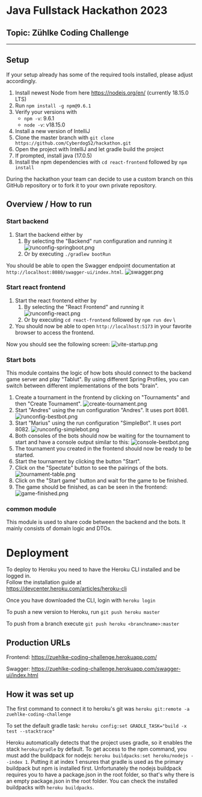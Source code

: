 # Java Fullstack Hackathon 2023

## Topic: Zühlke Coding Challenge

---

## Setup

If your setup already has some of the required tools installed, please adjust accordingly.

1. Install newest Node from here https://nodejs.org/en/ (currently 18.15.0 LTS)
2. Run `npm install -g npm@9.6.1`
3. Verify your versions with 
   - `npm -v`: 9.6.1
   - `node -v`: v18.15.0
4. Install a new version of IntelliJ
5. Clone the master branch with `git clone https://github.com/Cyberdog52/hackathon.git`
6. Open the project with IntelliJ and let gradle build the project
7. If prompted, install java (17.0.5)
7. Install the npm dependencies with `cd react-frontend` followed by `npm install`

During the hackathon your team can decide to use a custom branch on this GitHub repository or to fork it to your own
private repository.

## Overview / How to run

### Start backend

1. Start the backend either by
    1. By selecting the "Backend" run configuration and running it
       ![runconfig-springboot.png](doc/runconfig-springboot.png)
    2. Or by executing `./gradlew bootRun`

You should be able to open the Swagger endpoint documentation at `http://localhost:8080/swagger-ui/index.html`.
![swagger.png](doc/swagger.png)

### Start react frontend

1. Start the react frontend either by
    1. By selecting the "React Frontend" and running it
       ![runconfig-react.png](doc/runconfig-react.png)
    2. Or by executing `cd react-frontend` followed by `npm run dev` \
2. You should now be able to open `http://localhost:5173` in your favorite browser to access the frontend.

Now you should see the following screen:
![vite-startup.png](doc/react-frontend.png)

### Start bots

This module contains the logic of how bots should connect to the backend game server and play "Tablut".
By using different Spring Profiles, you can switch between different implementations of the bots "brain".

1. Create a tournament in the frontend by clicking on "Tournaments" and then "Create Tournament".
   ![create-tournament.png](doc/create-tournament.png)
2. Start "Andres" using the run configuration "Andres". It uses port 8081.
   ![runconfig-bestbot.png](doc/runconfig-andres.png)
2. Start "Marius" using the run configuration "SimpleBot". It uses port 8082.
   ![runconfig-simplebot.png](doc/runconfig-marius.png)
3. Both consoles of the bots should now be waiting for the tournament to start and have a console output similar to
   this:
   ![console-bestbot.png](doc/console-bestbot.png)
3. The tournament you created in the frontend should now be ready to be started.
4. Start the tournament by clicking the button "Start".
5. Click on the "Spectate" button to see the pairings of the bots.
   ![tournament-table.png](doc/tournament-table.png)
6. Click on the "Start game" button and wait for the game to be finished.
5. The game should be finished, as can be seen in the frontend:
   ![game-finished.png](doc/game-finished.png)

### common module

This module is used to share code between the backend and the bots. It mainly consists of domain logic and DTOs.


# Deployment

To deploy to Heroku you need to have the Heroku CLI installed and be logged in. \
Follow the installation guide at https://devcenter.heroku.com/articles/heroku-cli

Once you have downloaded the CLI, login with `heroku login`

To push a new version to Heroku, run `git push heroku master`

To push from a branch execute `git push heroku <branchname>:master`

## Production URLs

Frontend: https://zuehlke-coding-challenge.herokuapp.com/

Swagger: https://zuehlke-coding-challenge.herokuapp.com/swagger-ui/index.html

## How it was set up

The first command to connect it to heroku's git was `heroku git:remote -a zuehlke-coding-challenge`

To set the default gradle task:
`heroku config:set GRADLE_TASK="build -x test --stacktrace"`

Heroku automatically detects that the project uses gradle, so it enables the stack `heroku/gradle` by default.
To get access to the npm command, you must add the buildpack for nodejs: `heroku buildpacks:set heroku/nodejs --index 1`.
Putting it at index 1 ensures that gradle is used as the primary buildpack but npm is installed first. 
Unfortunately the nodejs buildpack requires you to have a package.json in the root folder, so that's why there is an empty package.json in the root folder.
You can check the installed buildpacks with `heroku buildpacks`.

